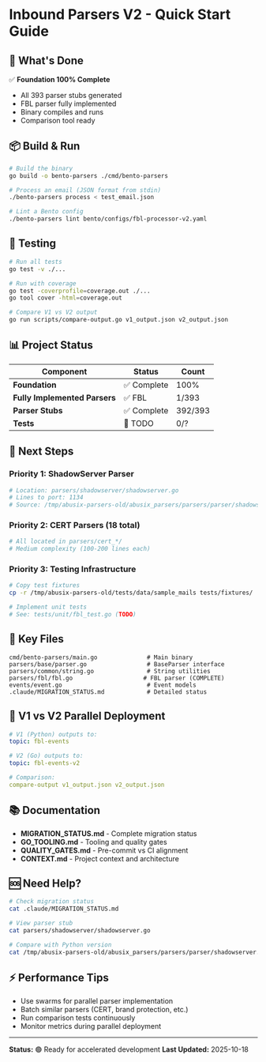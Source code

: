 # Inbound Parsers V2 - Quick Start Guide

## 🚀 What's Done

✅ **Foundation 100% Complete**
- All 393 parser stubs generated
- FBL parser fully implemented
- Binary compiles and runs
- Comparison tool ready

## 📦 Build & Run

```bash
# Build the binary
go build -o bento-parsers ./cmd/bento-parsers

# Process an email (JSON format from stdin)
./bento-parsers process < test_email.json

# Lint a Bento config
./bento-parsers lint bento/configs/fbl-processor-v2.yaml
```

## 🧪 Testing

```bash
# Run all tests
go test -v ./...

# Run with coverage
go test -coverprofile=coverage.out ./...
go tool cover -html=coverage.out

# Compare V1 vs V2 output
go run scripts/compare-output.go v1_output.json v2_output.json
```

## 📊 Project Status

| Component | Status | Count |
|-----------|--------|-------|
| **Foundation** | ✅ Complete | 100% |
| **Fully Implemented Parsers** | ✅ FBL | 1/393 |
| **Parser Stubs** | ✅ Complete | 392/393 |
| **Tests** | 🚧 TODO | 0/? |

## 🎯 Next Steps

### Priority 1: ShadowServer Parser
```bash
# Location: parsers/shadowserver/shadowserver.go
# Lines to port: 1134
# Source: /tmp/abusix-parsers-old/abusix_parsers/parsers/parser/shadowserver.py
```

### Priority 2: CERT Parsers (18 total)
```bash
# All located in parsers/cert_*/
# Medium complexity (100-200 lines each)
```

### Priority 3: Testing Infrastructure
```bash
# Copy test fixtures
cp -r /tmp/abusix-parsers-old/tests/data/sample_mails tests/fixtures/

# Implement unit tests
# See: tests/unit/fbl_test.go (TODO)
```

## 📁 Key Files

```
cmd/bento-parsers/main.go              # Main binary
parsers/base/parser.go                 # BaseParser interface
parsers/common/string.go               # String utilities
parsers/fbl/fbl.go                    # FBL parser (COMPLETE)
events/event.go                        # Event models
.claude/MIGRATION_STATUS.md            # Detailed status
```

## 🔄 V1 vs V2 Parallel Deployment

```yaml
# V1 (Python) outputs to:
topic: fbl-events

# V2 (Go) outputs to:
topic: fbl-events-v2

# Comparison:
compare-output v1_output.json v2_output.json
```

## 📚 Documentation

- **MIGRATION_STATUS.md** - Complete migration status
- **GO_TOOLING.md** - Tooling and quality gates
- **QUALITY_GATES.md** - Pre-commit vs CI alignment
- **CONTEXT.md** - Project context and architecture

## 🆘 Need Help?

```bash
# Check migration status
cat .claude/MIGRATION_STATUS.md

# View parser stub
cat parsers/shadowserver/shadowserver.go

# Compare with Python version
cat /tmp/abusix-parsers-old/abusix_parsers/parsers/parser/shadowserver.py
```

## ⚡ Performance Tips

- Use swarms for parallel parser implementation
- Batch similar parsers (CERT, brand protection, etc.)
- Run comparison tests continuously
- Monitor metrics during parallel deployment

---

**Status:** 🟢 Ready for accelerated development
**Last Updated:** 2025-10-18
